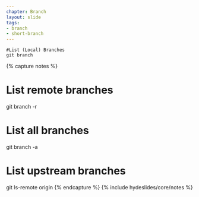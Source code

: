 ```yaml
---
chapter: Branch
layout: slide
tags:
- branch
- short-branch
---
```


	#List (Local) Branches
	git branch

	

{% capture notes %}
# List remote branches
git branch -r

# List all branches
git branch -a

# List upstream branches
git ls-remote origin
{% endcapture %}
{% include hydeslides/core/notes %}
